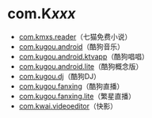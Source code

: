# com.K*xxx*

- [com.kmxs.reader](./com.kmxs.reader/readme.md)（七猫免费小说）
- [com.kugou.android](./com.kugou.android/readme.md)（酷狗音乐）
- [com.kugou.android.ktvapp](./com.kugou.android.ktvapp/readme.md)（酷狗唱唱）
- [com.kugou.android.lite](./com.kugou.android.lite/readme.md)（酷狗概念版）
- [com.kugou.dj](./com.kugou.dj/readme.md)（酷狗DJ）
- [com.kugou.fanxing](./com.kugou.fanxing/readme.md)（酷狗直播）
- [com.kugou.fanxing.lite](./com.kugou.fanxing.lite/readme.md)（繁星直播）
- [com.kwai.videoeditor](./com.kwai.videoeditor/readme.md)（快影）